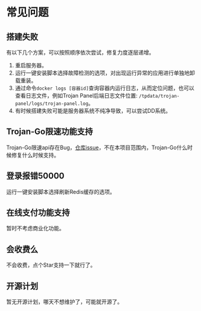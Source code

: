 # 常见问题

## 搭建失败

有以下几个方案，可以按照顺序依次尝试，修复力度逐层递增。

1. 重启服务器。
2. 运行一键安装脚本选择故障检测的选项，对出现运行异常的应用进行单独地卸载重装。
3. 通过命令`docker logs [容器id]`查询容器内运行日志，从而定位问题，也可以查看日志文件，例如Trojan Panel后端日志文件位置: `/tpdata/trojan-panel/logs/trojan-panel.log`。
4. 有时候搭建失败可能是服务器系统不纯净导致，可以尝试DD系统。

## Trojan-Go限速功能支持

Trojan-Go限速api存在Bug，[仓库issue](https://github.com/p4gefau1t/trojan-go/issues/216)，不在本项目范围内，Trojan-Go什么时候修复什么时候支持。

## 登录报错50000

运行一键安装脚本选择刷新Redis缓存的选项。

## 在线支付功能支持

暂时不考虑商业化功能。

## 会收费么

不会收费，点个Star支持一下就行了。

## 开源计划

暂无开源计划，哪天不想维护了，可能就开源了。
